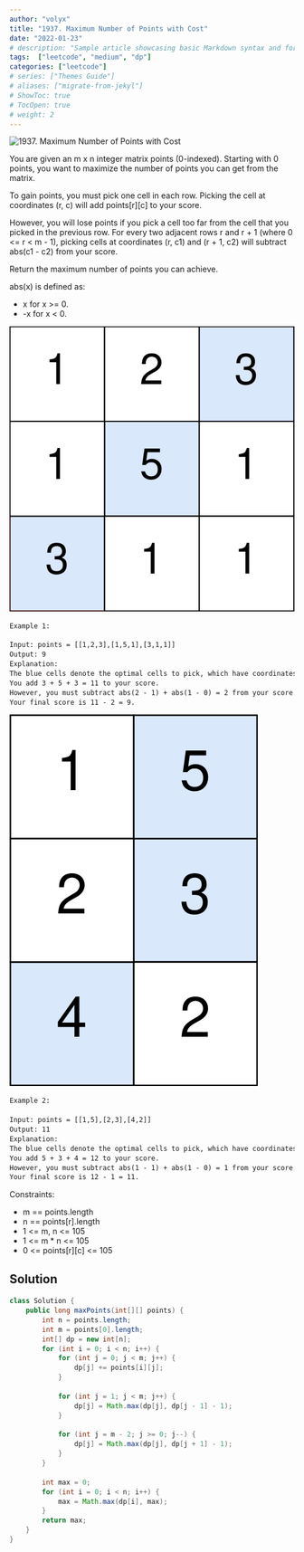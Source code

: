 ```yaml
---
author: "volyx"
title: "1937. Maximum Number of Points with Cost"
date: "2022-01-23"
# description: "Sample article showcasing basic Markdown syntax and formatting for HTML elements."
tags:  ["leetcode", "medium", "dp"]
categories: ["leetcode"]
# series: ["Themes Guide"]
# aliases: ["migrate-from-jekyl"]
# ShowToc: true
# TocOpen: true
# weight: 2
---
```


![1937. Maximum Number of Points with Cost](https://leetcode.com/problems/maximum-number-of-points-with-cost/)

You are given an m x n integer matrix points (0-indexed). Starting with 0 points, you want to maximize the number of points you can get from the matrix.

To gain points, you must pick one cell in each row. Picking the cell at coordinates (r, c) will add points[r][c] to your score.

However, you will lose points if you pick a cell too far from the cell that you picked in the previous row. For every two adjacent rows r and r + 1 (where 0 <= r < m - 1), picking cells at coordinates (r, c1) and (r + 1, c2) will subtract abs(c1 - c2) from your score.

Return the maximum number of points you can achieve.

abs(x) is defined as:

- x for x >= 0.
- -x for x < 0.

![ex1](/images/2022-01-23-max-cost-ex1.png)

```txt
Example 1:

Input: points = [[1,2,3],[1,5,1],[3,1,1]]
Output: 9
Explanation:
The blue cells denote the optimal cells to pick, which have coordinates (0, 2), (1, 1), and (2, 0).
You add 3 + 5 + 3 = 11 to your score.
However, you must subtract abs(2 - 1) + abs(1 - 0) = 2 from your score.
Your final score is 11 - 2 = 9.
```

![ex1](/images/2022-01-23-max-cost-ex2.png)

```txt
Example 2:

Input: points = [[1,5],[2,3],[4,2]]
Output: 11
Explanation:
The blue cells denote the optimal cells to pick, which have coordinates (0, 1), (1, 1), and (2, 0).
You add 5 + 3 + 4 = 12 to your score.
However, you must subtract abs(1 - 1) + abs(1 - 0) = 1 from your score.
Your final score is 12 - 1 = 11.
```

Constraints:

- m == points.length
- n == points[r].length
- 1 <= m, n <= 105
- 1 <= m * n <= 105
- 0 <= points[r][c] <= 105

## Solution

```java
class Solution {
    public long maxPoints(int[][] points) {
        int n = points.length;
        int m = points[0].length;
        int[] dp = new int[n];
        for (int i = 0; i < n; i++) {
            for (int j = 0; j < m; j++) {
                dp[j] += points[i][j];
            }
            
            for (int j = 1; j < m; j++) { 
                dp[j] = Math.max(dp[j], dp[j - 1] - 1);
            }
            
            for (int j = m - 2; j >= 0; j--) {
                dp[j] = Math.max(dp[j], dp[j + 1] - 1);
            }
        }
        
        int max = 0;
        for (int i = 0; i < n; i++) {
            max = Math.max(dp[i], max);
        }
        return max;
    }
}
```
